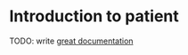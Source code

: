# Introduction to patient

TODO: write [great documentation](http://jacobian.org/writing/what-to-write/)
